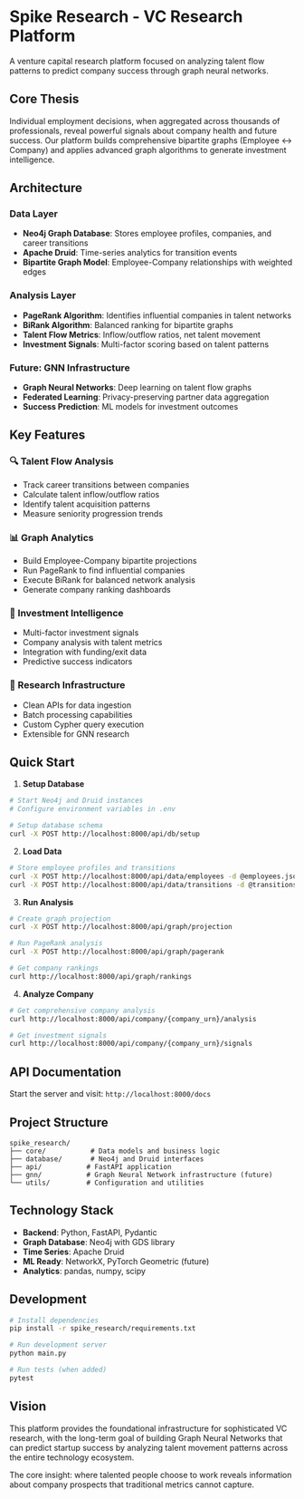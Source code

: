 # Spike Research - VC Research Platform

A venture capital research platform focused on analyzing talent flow patterns to predict company success through graph neural networks.

## Core Thesis

Individual employment decisions, when aggregated across thousands of professionals, reveal powerful signals about company health and future success. Our platform builds comprehensive bipartite graphs (Employee ↔ Company) and applies advanced graph algorithms to generate investment intelligence.

## Architecture

### Data Layer
- **Neo4j Graph Database**: Stores employee profiles, companies, and career transitions
- **Apache Druid**: Time-series analytics for transition events
- **Bipartite Graph Model**: Employee-Company relationships with weighted edges

### Analysis Layer  
- **PageRank Algorithm**: Identifies influential companies in talent networks
- **BiRank Algorithm**: Balanced ranking for bipartite graphs
- **Talent Flow Metrics**: Inflow/outflow ratios, net talent movement
- **Investment Signals**: Multi-factor scoring based on talent patterns

### Future: GNN Infrastructure
- **Graph Neural Networks**: Deep learning on talent flow graphs
- **Federated Learning**: Privacy-preserving partner data aggregation
- **Success Prediction**: ML models for investment outcomes

## Key Features

### 🔍 Talent Flow Analysis
- Track career transitions between companies
- Calculate talent inflow/outflow ratios
- Identify talent acquisition patterns
- Measure seniority progression trends

### 📊 Graph Analytics
- Build Employee-Company bipartite projections
- Run PageRank to find influential companies  
- Execute BiRank for balanced network analysis
- Generate company ranking dashboards

### 💼 Investment Intelligence
- Multi-factor investment signals
- Company analysis with talent metrics
- Integration with funding/exit data
- Predictive success indicators

### 🧠 Research Infrastructure
- Clean APIs for data ingestion
- Batch processing capabilities
- Custom Cypher query execution
- Extensible for GNN research

## Quick Start

1. **Setup Database**
```bash
# Start Neo4j and Druid instances
# Configure environment variables in .env

# Setup database schema
curl -X POST http://localhost:8000/api/db/setup
```

2. **Load Data** 
```bash
# Store employee profiles and transitions
curl -X POST http://localhost:8000/api/data/employees -d @employees.json
curl -X POST http://localhost:8000/api/data/transitions -d @transitions.json
```

3. **Run Analysis**
```bash  
# Create graph projection
curl -X POST http://localhost:8000/api/graph/projection

# Run PageRank analysis
curl -X POST http://localhost:8000/api/graph/pagerank

# Get company rankings
curl http://localhost:8000/api/graph/rankings
```

4. **Analyze Company**
```bash
# Get comprehensive company analysis
curl http://localhost:8000/api/company/{company_urn}/analysis

# Get investment signals
curl http://localhost:8000/api/company/{company_urn}/signals
```

## API Documentation

Start the server and visit: `http://localhost:8000/docs`

## Project Structure

```
spike_research/
├── core/           # Data models and business logic
├── database/       # Neo4j and Druid interfaces  
├── api/           # FastAPI application
├── gnn/           # Graph Neural Network infrastructure (future)
└── utils/         # Configuration and utilities
```

## Technology Stack

- **Backend**: Python, FastAPI, Pydantic
- **Graph Database**: Neo4j with GDS library
- **Time Series**: Apache Druid
- **ML Ready**: NetworkX, PyTorch Geometric (future)
- **Analytics**: pandas, numpy, scipy

## Development

```bash
# Install dependencies
pip install -r spike_research/requirements.txt

# Run development server
python main.py

# Run tests (when added)
pytest
```

## Vision

This platform provides the foundational infrastructure for sophisticated VC research, with the long-term goal of building Graph Neural Networks that can predict startup success by analyzing talent movement patterns across the entire technology ecosystem.

The core insight: where talented people choose to work reveals information about company prospects that traditional metrics cannot capture.